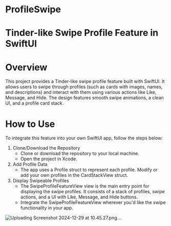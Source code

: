 # ProfileSwipe
# Tinder-like Swipe Profile Feature in SwiftUI
# Overview
This project provides a Tinder-like swipe profile feature built with SwiftUI. It allows users to swipe through profiles (such as cards with images, names, and descriptions) and interact with them using various actions like Like, Message, and Hide. The design features smooth swipe animations, a clean UI, and a profile card stack.

# How to Use
To integrate this feature into your own SwiftUI app, follow the steps below:

1. Clone/Download the Repository
    - Clone or download the repository to your local machine.
    - Open the project in Xcode.
2. Add Profile Data
    - The app uses a Profile struct to represent each profile. Modify or add your own profiles in the CardStackView struct.
3. Display Swipeable Profiles
    - The SwipeProfileFeatureView view is the main entry point for displaying the swipe profiles. It consists of a stack of profiles, swipe actions, and a UI with Like, Message, and Hide buttons.
    - Integrate the SwipeProfileFeatureView wherever you'd like the swipe functionality in your app.

![Uploading Screenshot 2024-12-29 at 10.45.27.png…]()
